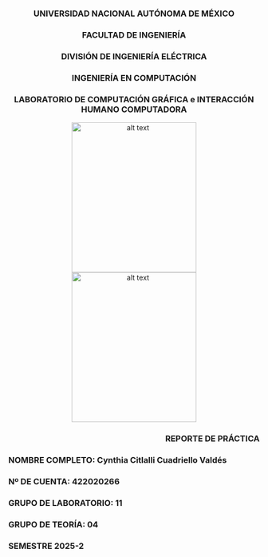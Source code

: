 <h3 align="center">UNIVERSIDAD NACIONAL AUTÓNOMA DE MÉXICO</h3>
<h3 align="center">FACULTAD DE INGENIERÍA</h3>
<h3 align="center">DIVISIÓN DE INGENIERÍA ELÉCTRICA</h3>
<h3 align="center">INGENIERÍA EN COMPUTACIÓN</h3>
<h3 align="center">LABORATORIO DE COMPUTACIÓN GRÁFICA e INTERACCIÓN HUMANO COMPUTADORA</h3>
<p align="center">
  <img src="https://www.ingenieria.unam.mx/nuestra_facultad/images/institucionales/escudos/escudofi_color.jpg" width="250" height="300" hspace="125" alt="alt text"/>
  <img src="https://www.ingenieria.unam.mx/nuestra_facultad/images/institucionales/escudos/escudounam_color.jpg" width="250" height="300" hspace="125" alt="alt text"/>
</p>
<h3 align="right">REPORTE DE PRÁCTICA</h3>
<h3 align="left">NOMBRE COMPLETO: Cynthia Citlalli Cuadriello Valdés </h3>
<h3 align="left">Nº DE CUENTA: 422020266 </h3>
<h3 align="left">GRUPO DE LABORATORIO: 11 </h3>
<h3 align="left">GRUPO DE TEORÍA: 04 </h3>
<h3 align="left">SEMESTRE 2025-2 </h3>
